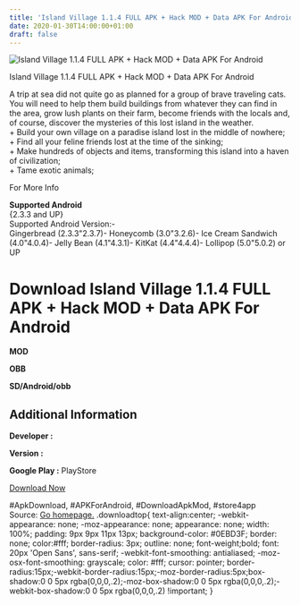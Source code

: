 ```yaml
---
title: 'Island Village 1.1.4 FULL APK + Hack MOD + Data APK For Android'
date: 2020-01-30T14:00:00+01:00
draft: false
---
```


![Island Village 1.1.4 FULL APK + Hack MOD + Data APK For Android](https://i0.wp.com/apkhome.net/wp-content/uploads/2017/11/Island-Village-1.1.4.png "Island Village 1.1.4 FULL APK + Hack MOD + Data APK For Android")

  

Island Village 1.1.4 FULL APK + Hack MOD + Data APK For Android

A trip at sea did not quite go as planned for a group of brave traveling cats. You will need to help them build buildings from whatever they can find in the area, grow lush plants on their farm, become friends with the locals and, of course, discover the mysteries of this lost island in the weather.  
\+ Build your own village on a paradise island lost in the middle of nowhere;  
\+ Find all your feline friends lost at the time of the sinking;  
\+ Make hundreds of objects and items, transforming this island into a haven of civilization;  
\+ Tame exotic animals;

For More Info

**Supported Android**  
{2.3.3 and UP}  
Supported Android Version:-  
Gingerbread (2.3.3"2.3.7)- Honeycomb (3.0"3.2.6)- Ice Cream Sandwich (4.0"4.0.4)- Jelly Bean (4.1"4.3.1)- KitKat (4.4"4.4.4)- Lollipop (5.0"5.0.2) or UP

Download Island Village 1.1.4 FULL APK + Hack MOD + Data APK For Android
========================================================================

**MOD**

**OBB**

**SD/Android/obb**

Additional Information
----------------------

**Developer :**

**Version :**

**Google Play :** PlayStore

  

[Download Now](https://store4app.co/post/island-village-1-1-4-full-apk-hack-mod-data-apk-for-android_1573671127)

  
#ApkDownload, #APKForAndroid, #DownloadApkMod, #store4app  
Source: [Go homepage.](https://store4app.co/post/island-village-1-1-4-full-apk-hack-mod-data-apk-for-android_1573671127) .downloadtop{ text-align:center; -webkit-appearance: none; -moz-appearance: none; appearance: none; width: 100%; padding: 9px 9px 11px 13px; background-color: #0EBD3F; border: none; color:#fff; border-radius: 3px; outline: none; font-weight;bold; font: 20px 'Open Sans', sans-serif; -webkit-font-smoothing: antialiased; -moz-osx-font-smoothing: grayscale; color: #fff; cursor: pointer; border-radius:15px;-webkit-border-radius:15px;-moz-border-radius:5px;box-shadow:0 0 5px rgba(0,0,0,.2);-moz-box-shadow:0 0 5px rgba(0,0,0,.2);-webkit-box-shadow:0 0 5px rgba(0,0,0,.2) !important; }